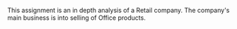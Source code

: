 This assignment is an in depth analysis of a Retail company. The company's main business is into selling of Office products. 
